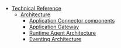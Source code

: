 <!-- markdown-link-check-disable -->
* [Technical Reference](/05-technical-reference/README.md)
  * [Architecture](/05-technical-reference/00-architecture/README.md)
    * [Application Connector components](/05-technical-reference/00-architecture/ac-01-application-connector-components.md)
    * [Application Gateway](/05-technical-reference/00-architecture/ac-03-application-gateway.md)
    * [Runtime Agent Architecture](/05-technical-reference/00-architecture/ra-01-runtime-agent-workflow.md)
    * [Eventing Architecture](/05-technical-reference/00-architecture/evnt-01-architecture.md)
<!-- markdown-link-check-enable -->
